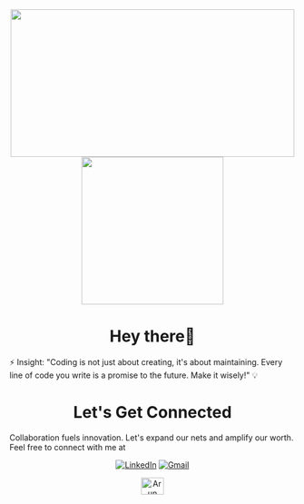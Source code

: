 <div align="center">  
  <img src="https://media.giphy.com/media/USV0ym3bVWQJJmNu3N/giphy.gif" width="500" height="260">
  <img src="https://media.giphy.com/media/du3J3cXyzhj75IOgvA/giphy.gif" width="250" height="260"> 

   </div>

<h1 align="center">Hey there👋</h1>
⚡ Insight: "Coding is not just about creating, it's about maintaining. Every line of code you write is a promise to the future. Make it wisely!" 💡
<p>
<h1 align="center">Let's Get Connected</h1>
Collaboration fuels innovation. Let's expand our nets and amplify our worth. Feel free to connect with me at  
<br>
</p>
<div align="center">


<a  href="https://www.linkedin.com/in/ajitha-developer/" target="_blank"><img alt="LinkedIn" src="https://img.shields.io/badge/linkedin%20-%230077B5.svg?&style=for-the-badge&logo=linkedin&logoColor=white" /></a>
<a href="mailto:ajitha7472@gmail.com"><img  alt="Gmail" src="https://img.shields.io/badge/Gmail-D14836?style=for-the-badge&logo=gmail&logoColor=white" />

<a href="https://leetcode.com/ajitha_vijayakumar/" target="blank"><img align="center" src="https://raw.githubusercontent.com/rahuldkjain/github-profile-readme-generator/master/src/images/icons/Social/leet-code.svg" alt="Arun Developer" height="30" width="40" /></a>

</div>

